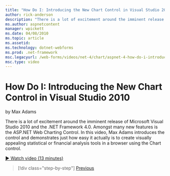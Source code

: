 ```yaml
---
title: "How Do I: Introducing the New Chart Control in Visual Studio 2010 | Microsoft Docs"
author: rick-anderson
description: "There is a lot of excitement around the imminent release of Microsoft Visual Studio 2010 and the .NET Framework 4.0. Amongst many new features is the ASP.NET..."
ms.author: aspnetcontent
manager: wpickett
ms.date: 04/08/2010
ms.topic: article
ms.assetid: 
ms.technology: dotnet-webforms
ms.prod: .net-framework
msc.legacyurl: /web-forms/videos/net-4/chart/aspnet-4-how-do-i-introducing-the-new-chart-control-in-visual-studio-2010
msc.type: video
---
```

How Do I: Introducing the New Chart Control in Visual Studio 2010
====================
by Max Adams

There is a lot of excitement around the imminent release of Microsoft Visual Studio 2010 and the .NET Framework 4.0. Amongst many new features is the ASP.NET Web Charting Control. In this video, Max Adams introduces the control and demonstrates just how easy it actually is to create visually appealing statistical or financial analysis tools in a browser using the Chart control.

[&#9654; Watch video (13 minutes)](https://channel9.msdn.com/Blogs/ASP-NET-Site-Videos/aspnet-4-how-do-i-introducing-the-new-chart-control-in-visual-studio-2010)

>[!div class="step-by-step"]
[Previous](aspnet-4-quick-hit-chart-control.md)